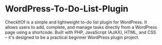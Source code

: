 # WordPress-To-Do-List-Plugin
CheckItOf is a simple and lightweight to-do list plugin for WordPress. It allows users to add, complete, and manage tasks directly from a WordPress page using a shortcode. Built with PHP, JavaScript (AJAX), HTML, and CSS – it's designed to be a practical beginner WordPress plugin project.
